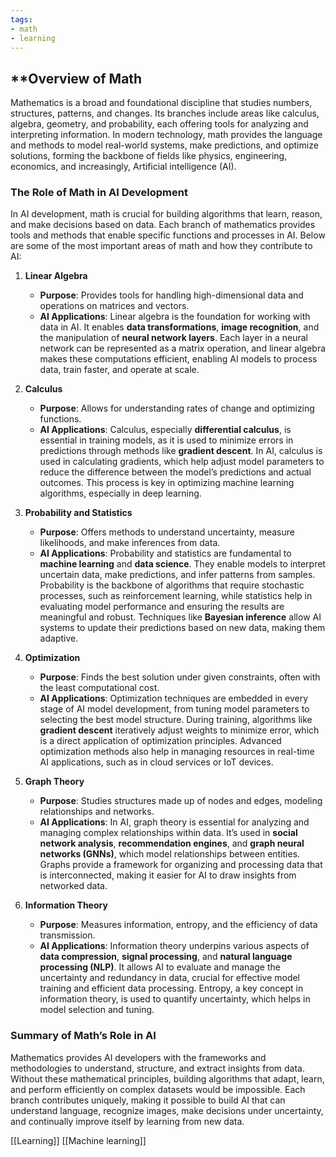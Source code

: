 ```yaml
---
tags:
- math
- learning
---
```


## **Overview of Math

Mathematics is a broad and foundational discipline that studies numbers, structures, patterns, and changes. Its branches include areas like calculus, algebra, geometry, and probability, each offering tools for analyzing and interpreting information. In modern technology, math provides the language and methods to model real-world systems, make predictions, and optimize solutions, forming the backbone of fields like physics, engineering, economics, and increasingly, Artificial intelligence (AI).

### The Role of Math in AI Development

In AI development, math is crucial for building algorithms that learn, reason, and make decisions based on data. Each branch of mathematics provides tools and methods that enable specific functions and processes in AI. Below are some of the most important areas of math and how they contribute to AI:

1. **Linear Algebra**

    - **Purpose**: Provides tools for handling high-dimensional data and operations on matrices and vectors.
    - **AI Applications**: Linear algebra is the foundation for working with data in AI. It enables **data transformations**, **image recognition**, and the manipulation of **neural network layers**. Each layer in a neural network can be represented as a matrix operation, and linear algebra makes these computations efficient, enabling AI models to process data, train faster, and operate at scale.

1. **Calculus**

    - **Purpose**: Allows for understanding rates of change and optimizing functions.
    - **AI Applications**: Calculus, especially **differential calculus**, is essential in training models, as it is used to minimize errors in predictions through methods like **gradient descent**. In AI, calculus is used in calculating gradients, which help adjust model parameters to reduce the difference between the model’s predictions and actual outcomes. This process is key in optimizing machine learning algorithms, especially in deep learning.

1. **Probability and Statistics**

    - **Purpose**: Offers methods to understand uncertainty, measure likelihoods, and make inferences from data.
    - **AI Applications**: Probability and statistics are fundamental to **machine learning** and **data science**. They enable models to interpret uncertain data, make predictions, and infer patterns from samples. Probability is the backbone of algorithms that require stochastic processes, such as reinforcement learning, while statistics help in evaluating model performance and ensuring the results are meaningful and robust. Techniques like **Bayesian inference** allow AI systems to update their predictions based on new data, making them adaptive.

1. **Optimization**

    - **Purpose**: Finds the best solution under given constraints, often with the least computational cost.
    - **AI Applications**: Optimization techniques are embedded in every stage of AI model development, from tuning model parameters to selecting the best model structure. During training, algorithms like **gradient descent** iteratively adjust weights to minimize error, which is a direct application of optimization principles. Advanced optimization methods also help in managing resources in real-time AI applications, such as in cloud services or IoT devices.

1. **Graph Theory**

    - **Purpose**: Studies structures made up of nodes and edges, modeling relationships and networks.
    - **AI Applications**: In AI, graph theory is essential for analyzing and managing complex relationships within data. It’s used in **social network analysis**, **recommendation engines**, and **graph neural networks (GNNs)**, which model relationships between entities. Graphs provide a framework for organizing and processing data that is interconnected, making it easier for AI to draw insights from networked data.

1. **Information Theory**

    - **Purpose**: Measures information, entropy, and the efficiency of data transmission.
    - **AI Applications**: Information theory underpins various aspects of **data compression**, **signal processing**, and **natural language processing (NLP)**. It allows AI to evaluate and manage the uncertainty and redundancy in data, crucial for effective model training and efficient data processing. Entropy, a key concept in information theory, is used to quantify uncertainty, which helps in model selection and tuning.

### Summary of Math’s Role in AI

Mathematics provides AI developers with the frameworks and methodologies to understand, structure, and extract insights from data. Without these mathematical principles, building algorithms that adapt, learn, and perform efficiently on complex datasets would be impossible. Each branch contributes uniquely, making it possible to build AI that can understand language, recognize images, make decisions under uncertainty, and continually improve itself by learning from new data.

[[Learning]]  [[Machine learning]]